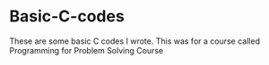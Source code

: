 # Basic-C-codes
These are some basic C codes I wrote. This was for a course called Programming for Problem Solving Course
